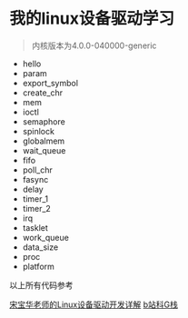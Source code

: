 # 我的linux设备驱动学习

> 内核版本为4.0.0-040000-generic

- hello
- param
- export_symbol
- create_chr
- mem
- ioctl
- semaphore
- spinlock
- globalmem
- wait_queue
- fifo
- poll_chr
- fasync
- delay
- timer_1
- timer_2
- irq
- tasklet
- work_queue
- data_size
- proc
- platform


以上所有代码参考

[宋宝华老师的Linux设备驱动开发详解](https://blog.csdn.net/21cnbao/article/details/125719058?spm=1001.2014.3001.5501)
[b站科G栈](https://github.com/gcrisis/ldd-test)
